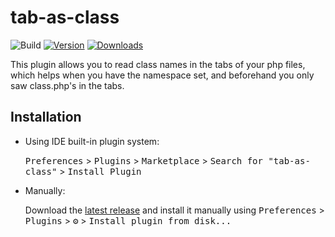 # tab-as-class

![Build](https://github.com/bozsAdam/tab-as-class/workflows/Build/badge.svg)
[![Version](https://img.shields.io/jetbrains/plugin/v/PLUGIN_ID.svg)](https://plugins.jetbrains.com/plugin/PLUGIN_ID)
[![Downloads](https://img.shields.io/jetbrains/plugin/d/PLUGIN_ID.svg)](https://plugins.jetbrains.com/plugin/PLUGIN_ID)

This plugin allows you to read class names in the tabs of your php files, which helps when you have the namespace set, and beforehand you only saw class.php's in the tabs.

## Installation

- Using IDE built-in plugin system:
  
  <kbd>Preferences</kbd> > <kbd>Plugins</kbd> > <kbd>Marketplace</kbd> > <kbd>Search for "tab-as-class"</kbd> >
  <kbd>Install Plugin</kbd>
  
- Manually:

  Download the [latest release](https://github.com/bozsAdam/tab-as-class/releases/latest) and install it manually using
  <kbd>Preferences</kbd> > <kbd>Plugins</kbd> > <kbd>⚙️</kbd> > <kbd>Install plugin from disk...</kbd>